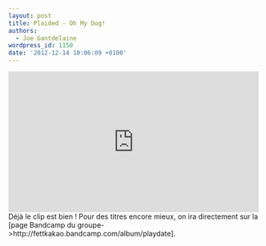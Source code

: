 ```yaml
---
layout: post
title: Plaided - Oh My Dog!
authors:
  - Joe Gantdelaine
wordpress_id: 1150
date: '2012-12-14 10:06:09 +0100'
---
```

<iframe width="500" height="281" src="http://www.youtube.com/embed/-COxSxVzxw4?rel=0" frameborder="0" allowfullscreen></iframe>
Déjà le clip est bien ! Pour des titres encore mieux, on ira directement sur la [page Bandcamp du groupe->http://fettkakao.bandcamp.com/album/playdate].
